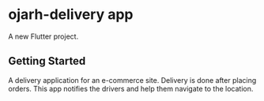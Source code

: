 # ojarh-delivery app

A new Flutter project.

## Getting Started
A delivery application for an e-commerce site. Delivery is done after placing orders. This app notifies the drivers and help them navigate to the location.

